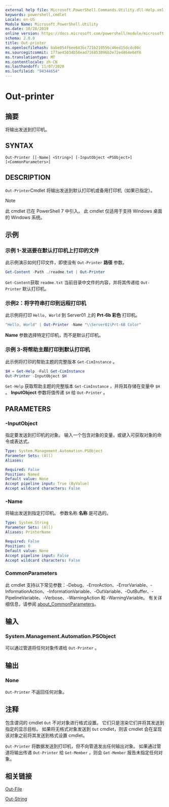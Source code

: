 ```yaml
---
external help file: Microsoft.PowerShell.Commands.Utility.dll-Help.xml
keywords: powershell,cmdlet
Locale: en-US
Module Name: Microsoft.PowerShell.Utility
ms.date: 10/28/2019
online version: https://docs.microsoft.com/powershell/module/microsoft.powershell.utility/out-printer?view=powershell-5.1&WT.mc_id=ps-gethelp
schema: 2.0.0
title: Out-printer
ms.openlocfilehash: babe054f6ee643bc721b210556c46ed15dcdc00c
ms.sourcegitcommit: 177ae45034b58ead716853096b2e72e4864e6df6
ms.translationtype: MT
ms.contentlocale: zh-CN
ms.lasthandoff: 11/07/2020
ms.locfileid: "94344654"
---
```

# Out-printer

## 摘要
将输出发送到打印机。

## SYNTAX

```
Out-Printer [[-Name] <String>] [-InputObject <PSObject>] [<CommonParameters>]
```

## DESCRIPTION

`Out-Printer`Cmdlet 将输出发送到默认打印机或备用打印机（如果已指定）。

> [!NOTE]
> 此 cmdlet 已在 PowerShell 7 中引入。 此 cmdlet 仅适用于支持 Windows 桌面的 Windows 系统。

## 示例

### 示例 1-发送要在默认打印机上打印的文件

此示例演示如何打印文件，即使没有 `Out-Printer` **路径** 参数。

```powershell
Get-Content -Path ./readme.txt | Out-Printer
```

`Get-Content`获取 `readme.txt` 当前目录中文件的内容，并将其传递给 `Out-Printer` 默认打印机。

### 示例2：将字符串打印到远程打印机

此示例将打印 `Hello, World` 到 Server01 上的 **Prt-6b 彩色** 打印机。

```powershell
"Hello, World" | Out-Printer -Name "\\Server01\Prt-6B Color"
```

**Name** 参数选择特定打印机，而不是默认打印机。

### 示例 3-将帮助主题打印到默认打印机

此示例将打印的帮助主题的完整版本 `Get-CimInstance` 。

```powershell
$H = Get-Help -Full Get-CimInstance
Out-Printer -InputObject $H
```

`Get-Help` 获取帮助主题的完整版本 `Get-CimInstance` ，并将其存储在变量中 `$H` 。 **InputObject** 参数将值传递 `$H` 给 `Out-Printer` 。

## PARAMETERS

### -InputObject

指定要发送到打印机的对象。 输入一个包含对象的变量，或键入可获取对象的命令或表达式。

```yaml
Type: System.Management.Automation.PSObject
Parameter Sets: (All)
Aliases:

Required: False
Position: Named
Default value: None
Accept pipeline input: True (ByValue)
Accept wildcard characters: False
```

### -Name

将输出发送到指定打印机。 参数名称 **名称** 是可选的。

```yaml
Type: System.String
Parameter Sets: (All)
Aliases: PrinterName

Required: False
Position: 0
Default value: None
Accept pipeline input: False
Accept wildcard characters: False
```

### CommonParameters

此 cmdlet 支持以下常见参数：-Debug、-ErrorAction、-ErrorVariable、-InformationAction、-InformationVariable、-OutVariable、-OutBuffer、-PipelineVariable、-Verbose、-WarningAction 和 -WarningVariable。 有关详细信息，请参阅 [about_CommonParameters](https://go.microsoft.com/fwlink/?LinkID=113216)。

## 输入

### System.Management.Automation.PSObject

可以通过管道将任何对象传递给 `Out-Printer` 。

## 输出

### None

`Out-Printer` 不返回任何对象。

## 注释

包含谓词的 cmdlet `Out` 不对对象进行格式设置。 它们只是渲染它们并将其发送到指定的显示目标。 如果将无格式对象发送到 `Out` cmdlet，则该 cmdlet 会在呈现该对象之前将其发送到格式设置 cmdlet。

`Out-Printer` 将数据发送到打印机，但不向管道发出任何输出对象。 如果通过管道将输出传递 `Out-Printer` 给 `Get-Member` ，则会 `Get-Member` 报告未指定任何对象。

## 相关链接

[Out-File](Out-File.md)

[Out-String](Out-String.md)
